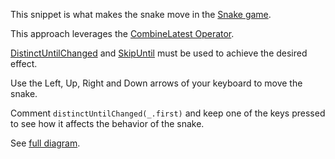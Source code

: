 This snippet is what makes the snake move in the
[Snake game](https://julienmoumne.github.io/rx-training-games/#?title=snake).

This approach leverages the
[CombineLatest Operator](https://github.com/Reactive-Extensions/RxJS/blob/master/doc/api/core/operators/combinelatest.md).

[DistinctUntilChanged](https://github.com/Reactive-Extensions/RxJS/blob/master/doc/api/core/operators/distinctuntilchanged.md)
and
[SkipUntil](https://github.com/Reactive-Extensions/RxJS/blob/master/doc/api/core/operators/skipuntil.md)
must be used to achieve the desired effect.

Use the Left, Up, Right and Down arrows of your keyboard to move the snake.

Comment `distinctUntilChanged(_.first)` and keep one of the keys pressed to see how it affects the behavior of the snake.

See [full diagram](https://raw.githubusercontent.com/JulienMoumne/rx-training-games/master/js/samples/slither-using-combine-latest/slither-using-combine-latest.png).
